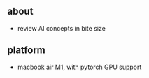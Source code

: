 ## about 

- review AI concepts in bite size 

## platform 

- macbook air M1, with pytorch GPU support 

